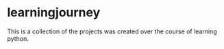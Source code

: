 # learningjourney
This is a collection of the projects was created over the course of learning python.
